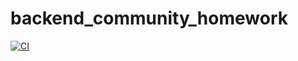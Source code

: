 # backend_community_homework

[![CI](https://github.com/yandex-praktikum/hw02_community/actions/workflows/python-app.yml/badge.svg?branch=master&event=pull_request)](https://github.com/yandex-praktikum/hw02_community/actions/workflows/python-app.yml)
